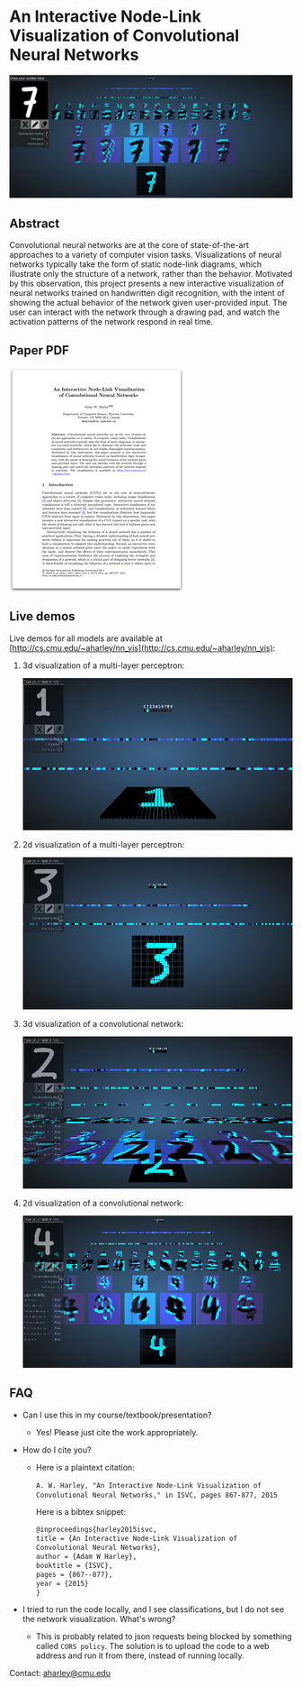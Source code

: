 # An Interactive Node-Link Visualization of Convolutional Neural Networks
![alt text](images/seven.png)
## Abstract
Convolutional neural networks are at the core of state-of-the-art approaches to a variety of computer vision tasks. Visualizations of neural networks typically take the form of static node-link diagrams, which illustrate only the structure of a network, rather than the behavior. Motivated by this observation, this project presents a new interactive visualization of neural networks trained on handwritten digit recognition, with the intent of showing the actual behavior of the network given user-provided input. The user can interact with the network through a drawing pad, and watch the activation patterns of the network respond in real time.

## Paper PDF

<a href="http://www.cs.cmu.edu/~aharley/vis/harley_vis_isvc15.pdf" rel="paper">![paper](images/paper.png)</a>

## Live demos
Live demos for all models are available at [http://cs.cmu.edu/~aharley/nn_vis](http://cs.cmu.edu/~aharley/nn_vis):

1. 3d visualization of a multi-layer perceptron:

   <a href="http://www.cs.cmu.edu/~aharley/nn_vis/mlp/3d.html" rel="mlp_3d">![cnn2d](images/mlp_3d.png)</a>

2. 2d visualization of a multi-layer perceptron:

   <a href="http://www.cs.cmu.edu/~aharley/nn_vis/mlp/2d.html" rel="mlp_2d">![cnn2d](images/mlp_2d.png)</a>

1. 3d visualization of a convolutional network:

   <a href="http://www.cs.cmu.edu/~aharley/nn_vis/cnn/3d.html" rel="cnn_3d">![cnn2d](images/cnn_3d.png)</a>

2. 2d visualization of a convolutional network:

   <a href="http://www.cs.cmu.edu/~aharley/nn_vis/cnn/2d.html" rel="cnn_2d">![cnn2d](images/cnn_2d.png)</a>


## FAQ

* Can I use this in my course/textbook/presentation?
  * Yes! Please just cite the work appropriately.
  
* How do I cite you?
  * Here is a plaintext citation:
  
    `A. W. Harley, "An Interactive Node-Link Visualization of Convolutional Neural Networks," in ISVC, pages 867-877, 2015`
  
    Here is a bibtex snippet:
    ```
    @inproceedings{harley2015isvc,
    title = {An Interactive Node-Link Visualization of Convolutional Neural Networks},
    author = {Adam W Harley},
    booktitle = {ISVC},
    pages = {867--877},
    year = {2015}
    }
    ```
    
* I tried to run the code locally, and I see classifications, but I do not see the network visualization. What's wrong?
  * This is probably related to json requests being blocked by something called `CORS policy`. The solution is to upload the code to a web address and run it from there, instead of running locally.

Contact: aharley@cmu.edu